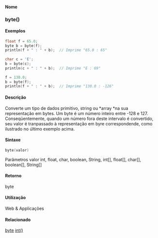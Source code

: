 
#### Nome
### byte()

#### Exemplos

```pde
float f = 65.0; 
byte b = byte(f); 
println(f + " : " + b);  // Imprime "65.0 : 65" 
 
char c = 'E'; 
b = byte(c); 
println(c + " : " + b);  // Imprime "E : 69" 
 
f = 130.0; 
b = byte(f); 
println(f + " : " + b);  // Imprime "130.0 : -126" 

```



#### Descrição


Converte um tipo de dados primitivo, string ou *array *na
sua representação em bytes. Um byte é um
número inteiro entre -128 e 127. Conseqüentemente, quando
um número fora deste intervalo é convertido, seu valor
é tranpassado à representação em byre
correspondende, como ilustrado no último exemplo acima.

#### Sintaxe
```pde
byte(valor)

```
Parâmetros
valor
int, float, char, boolean, String, int[], float[], char[], boolean[], String[]



#### Retorno

	
byte

#### Utilização

	
Web & Applicações

#### Relacionado
[byte](byte
)
[int()](int_
)


